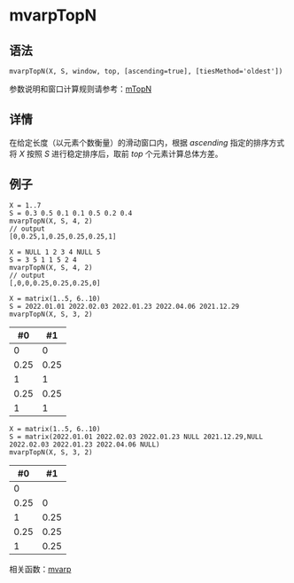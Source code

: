 # mvarpTopN

## 语法

`mvarpTopN(X, S, window, top, [ascending=true],
[tiesMethod='oldest'])`

参数说明和窗口计算规则请参考：[mTopN](../themes/TopN.md)

## 详情

在给定长度（以元素个数衡量）的滑动窗口内，根据 *ascending* 指定的排序方式将 *X* 按照 *S* 进行稳定排序后，取前
*top* 个元素计算总体方差。

## 例子

```
X = 1..7
S = 0.3 0.5 0.1 0.1 0.5 0.2 0.4
mvarpTopN(X, S, 4, 2)
// output
[0,0.25,1,0.25,0.25,0.25,1]

X = NULL 1 2 3 4 NULL 5
S = 3 5 1 1 5 2 4
mvarpTopN(X, S, 4, 2)
// output
[,0,0,0.25,0.25,0.25,0]

X = matrix(1..5, 6..10)
S = 2022.01.01 2022.02.03 2022.01.23 2022.04.06 2021.12.29
mvarpTopN(X, S, 3, 2)
```

| #0 | #1 |
| --- | --- |
| 0 | 0 |
| 0.25 | 0.25 |
| 1 | 1 |
| 0.25 | 0.25 |
| 1 | 1 |

```
X = matrix(1..5, 6..10)
S = matrix(2022.01.01 2022.02.03 2022.01.23 NULL 2021.12.29,NULL 2022.02.03 2022.01.23 2022.04.06 NULL)
mvarpTopN(X, S, 3, 2)
```

| #0 | #1 |
| --- | --- |
| 0 |  |
| 0.25 | 0 |
| 1 | 0.25 |
| 0.25 | 0.25 |
| 1 | 0.25 |

相关函数：[mvarp](mvarp.md)

